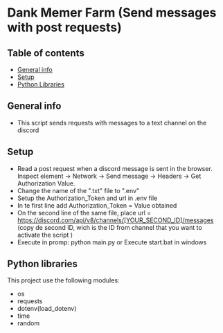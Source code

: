 # Dank Memer Farm (Send messages with post requests)

## Table of contents
* [General info](#general-info)
* [Setup](#setup)
* [Python Libraries](#python-libraries)

## General info
* This script sends requests with messages to a text channel on the discord 

## Setup
* Read a post request when a discord message is sent in the browser. Inspect element -> Network -> Send message -> Headers -> Get Authorization Value.
* Change the name of the ".txt" file to ".env"
* Setup the Authorization_Token and url in .env file
* In te first line add Authorization_Token = Value obtained
* On the second line of the same file, place url = https://discord.com/api/v8/channels/[YOUR_SECOND_ID]/messages (copy de second ID, wich is the ID from channel that you want to activate the script )
* Execute in promp: python main.py or  Execute start.bat in windows

## Python libraries
This project use the following modules:
* os
* requests
* dotenv(load_dotenv)
* time
* random

